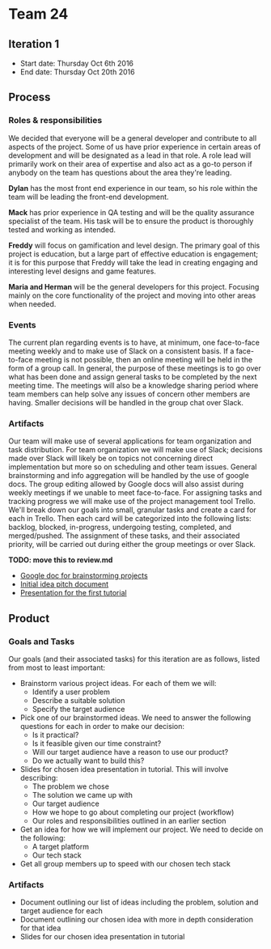 # Team 24

## Iteration 1

 * Start date: Thursday Oct 6th 2016
 * End date: Thursday Oct 20th 2016

## Process

### Roles & responsibilities

We decided that everyone will be a general developer and contribute to all aspects of the project. Some of us have prior experience in certain areas of development and will be designated as a lead in that role. A role lead will primarily work on their area of expertise and also act as a go-to person if anybody on the team has questions about the area they're leading.

**Dylan** has the most front end experience in our team, so his role within the team will be leading the front-end development.

**Mack** has prior experience in QA testing and will be the quality assurance specialist of the team. His task will be to ensure the product is thoroughly tested and working as intended.

**Freddy** will focus on gamification and level design. The primary goal of this project is education, but a large part of effective education is engagement; it is for this purpose that Freddy will take the lead in creating engaging and interesting level designs and game features.

**Maria and Herman** will be the general developers for this project. Focusing mainly on the core functionality of the project and moving into other areas when needed.

### Events

The current plan regarding events is to have, at minimum, one face-to-face meeting weekly and to make use of Slack on a consistent basis. If a face-to-face meeting is not possible, then an online meeting will be held in the form of a group call. In general, the purpose of these meetings is to go over what has been done and assign general tasks to be completed by the next meeting time. The meetings will also be a knowledge sharing period where team members can help solve any issues of concern other members are having. Smaller decisions will be handled in the group chat over Slack.
 
### Artifacts

Our team will make use of several applications for team organization and task distribution. For team organization we will make use of Slack; decisions made over Slack will likely be on topics not concerning direct implementation but more so on scheduling and other team issues. General brainstorming and info aggregation will be handled by the use of google docs. The group editing allowed by Google docs will also assist during weekly meetings if we unable to meet face-to-face. For assigning tasks and tracking progress we will make use of the project management tool Trello. We'll break down our goals into small, granular tasks and create a card for each in Trello. Then each card will be categorized into the following lists: backlog, blocked, in-progress, undergoing testing, completed, and merged/pushed. The assignment of these tasks, and their associated priority, will be carried out during either the group meetings or over Slack.

**TODO: move this to review.md**
* [Google doc for brainstorming projects](https://docs.google.com/document/d/1tk2mM-Xtwt5FsJttGMynXladwTwrXXg8JyssoEF-3R4)
* [Initial idea pitch document](https://docs.google.com/document/d/1ZudBNRvR8-_ENPn0iIKP1kgpEqE3eHTR9S8XgofgTZ0)
* [Presentation for the first tutorial](https://docs.google.com/presentation/d/11heSnry-yuDU1Bd7YDkrXR6Lu127vbpL4n35MP0dL-g)

## Product

### Goals and Tasks

Our goals (and their associated tasks) for this iteration are as follows, listed from most to least important:

* Brainstorm various project ideas. For each of them we will:
  * Identify a user problem
  * Describe a suitable solution
  * Specify the target audience
* Pick one of our brainstormed ideas. We need to answer the following questions for each in order to make our decision:
  * Is it practical?
  * Is it feasible given our time constraint?
  * Will our target audience have a reason to use our product?
  * Do we actually want to build this?
* Slides for chosen idea presentation in tutorial. This will involve describing:
  * The problem we chose
  * The solution we came up with
  * Our target audience
  * How we hope to go about completing our project (workflow)
  * Our roles and responsibilities outlined in an earlier section
* Get an idea for how we will implement our project. We need to decide on the following:
  * A target platform
  * Our tech stack
* Get all group members up to speed with our chosen tech stack

### Artifacts

* Document outlining our list of ideas including the problem, solution and target audience for each
* Document outlining our chosen idea with more in depth consideration for that idea
* Slides for our chosen idea presentation in tutorial
